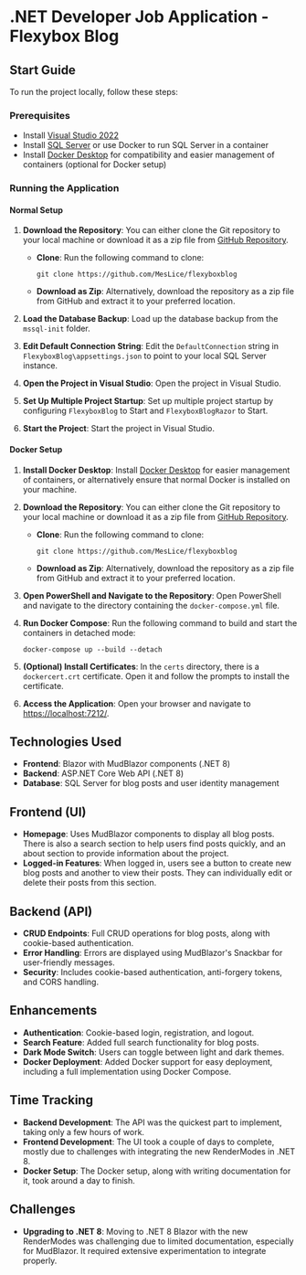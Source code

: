 # .NET Developer Job Application - Flexybox Blog

## Start Guide

To run the project locally, follow these steps:

### Prerequisites

- Install [Visual Studio 2022](https://visualstudio.microsoft.com/vs/)
- Install [SQL Server](https://www.microsoft.com/en-us/sql-server/sql-server-downloads) or use Docker to run SQL Server in a container
- Install [Docker Desktop](https://www.docker.com/products/docker-desktop/) for compatibility and easier management of containers (optional for Docker setup)

### Running the Application

#### Normal Setup

1. **Download the Repository**: You can either clone the Git repository to your local machine or download it as a zip file from [GitHub Repository](https://github.com/MesLice/flexyboxblog).

   - **Clone**: Run the following command to clone:
     ```
     git clone https://github.com/MesLice/flexyboxblog
     ```
   - **Download as Zip**: Alternatively, download the repository as a zip file from GitHub and extract it to your preferred location.

2. **Load the Database Backup**: Load up the database backup from the `mssql-init` folder.

3. **Edit Default Connection String**: Edit the `DefaultConnection` string in `FlexyboxBlog\appsettings.json` to point to your local SQL Server instance.

4. **Open the Project in Visual Studio**: Open the project in Visual Studio.

5. **Set Up Multiple Project Startup**: Set up multiple project startup by configuring `FlexyboxBlog` to Start and `FlexyboxBlogRazor` to Start.

6. **Start the Project**: Start the project in Visual Studio.


#### Docker Setup

1. **Install Docker Desktop**: Install [Docker Desktop](https://www.docker.com/products/docker-desktop/) for easier management of containers, or alternatively ensure that normal Docker is installed on your machine.

2. **Download the Repository**: You can either clone the Git repository to your local machine or download it as a zip file from [GitHub Repository](https://github.com/MesLice/flexyboxblog).

   - **Clone**: Run the following command to clone:
     ```
     git clone https://github.com/MesLice/flexyboxblog
     ```
   - **Download as Zip**: Alternatively, download the repository as a zip file from GitHub and extract it to your preferred location.

3. **Open PowerShell and Navigate to the Repository**: Open PowerShell and navigate to the directory containing the `docker-compose.yml` file.

4. **Run Docker Compose**: Run the following command to build and start the containers in detached mode:
   ```
   docker-compose up --build --detach
   ```

5. **(Optional) Install Certificates**: In the `certs` directory, there is a `dockercert.crt` certificate. Open it and follow the prompts to install the certificate.

6. **Access the Application**: Open your browser and navigate to [https://localhost:7212/](https://localhost:7212/).

## Technologies Used

- **Frontend**: Blazor with MudBlazor components (.NET 8)
- **Backend**: ASP.NET Core Web API (.NET 8)
- **Database**: SQL Server for blog posts and user identity management

## Frontend (UI)

- **Homepage**: Uses MudBlazor components to display all blog posts. There is also a search section to help users find posts quickly, and an about section to provide information about the project.
- **Logged-in Features**: When logged in, users see a button to create new blog posts and another to view their posts. They can individually edit or delete their posts from this section.

## Backend (API)

- **CRUD Endpoints**: Full CRUD operations for blog posts, along with cookie-based authentication.
- **Error Handling**: Errors are displayed using MudBlazor's Snackbar for user-friendly messages.
- **Security**: Includes cookie-based authentication, anti-forgery tokens, and CORS handling.

## Enhancements

- **Authentication**: Cookie-based login, registration, and logout.
- **Search Feature**: Added full search functionality for blog posts.
- **Dark Mode Switch**: Users can toggle between light and dark themes.
- **Docker Deployment**: Added Docker support for easy deployment, including a full implementation using Docker Compose.

## Time Tracking

- **Backend Development**: The API was the quickest part to implement, taking only a few hours of work.
- **Frontend Development**: The UI took a couple of days to complete, mostly due to challenges with integrating the new RenderModes in .NET 8.
- **Docker Setup**: The Docker setup, along with writing documentation for it, took around a day to finish.

## Challenges

- **Upgrading to .NET 8**: Moving to .NET 8 Blazor with the new RenderModes was challenging due to limited documentation, especially for MudBlazor. It required extensive experimentation to integrate properly.